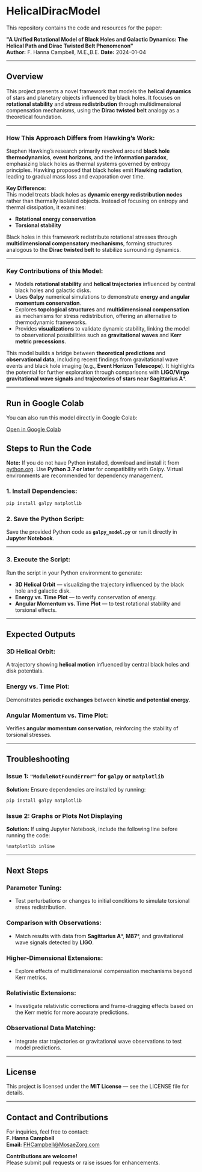 # HelicalDiracModel

This repository contains the code and resources for the paper:

**"A Unified Rotational Model of Black Holes and Galactic Dynamics: The Helical Path and Dirac Twisted Belt Phenomenon"**  
**Author:** F. Hanna Campbell, M.E.,B.E.
**Date:** 2024-01-04

---

## **Overview**

This project presents a novel framework that models the **helical dynamics** of stars and planetary objects influenced by black holes. It focuses on **rotational stability** and **stress redistribution** through multidimensional compensation mechanisms, using the **Dirac twisted belt** analogy as a theoretical foundation.

---

### **How This Approach Differs from Hawking’s Work:**  

Stephen Hawking’s research primarily revolved around **black hole thermodynamics**, **event horizons**, and the **information paradox**, emphasizing black holes as thermal systems governed by entropy principles. Hawking proposed that black holes emit **Hawking radiation**, leading to gradual mass loss and evaporation over time.  

**Key Difference:**  
This model treats black holes as **dynamic energy redistribution nodes** rather than thermally isolated objects. Instead of focusing on entropy and thermal dissipation, it examines:  

- **Rotational energy conservation**  
- **Torsional stability**  

Black holes in this framework redistribute rotational stresses through **multidimensional compensatory mechanisms**, forming structures analogous to the **Dirac twisted belt** to stabilize surrounding dynamics.  

---

### **Key Contributions of this Model:**  

- Models **rotational stability** and **helical trajectories** influenced by central black holes and galactic disks.  
- Uses **Galpy** numerical simulations to demonstrate **energy and angular momentum conservation**.  
- Explores **topological structures** and **multidimensional compensation** as mechanisms for stress redistribution, offering an alternative to thermodynamic frameworks.  
- Provides **visualizations** to validate dynamic stability, linking the model to observational possibilities such as **gravitational waves** and **Kerr metric precessions**.  

This model builds a bridge between **theoretical predictions** and **observational data**, including recent findings from gravitational wave events and black hole imaging (e.g., **Event Horizon Telescope**). It highlights the potential for further exploration through comparisons with **LIGO/Virgo gravitational wave signals** and **trajectories of stars near Sagittarius A***.  

---

## Run in Google Colab  

You can also run this model directly in Google Colab:  

[Open in Google Colab](https://colab.research.google.com/drive/1-uukQnAdUyL_ibgOdEnpwYpoOXfQ7FBv?authuser=1)


## **Steps to Run the Code**  

**Note:** If you do not have Python installed, download and install it from [python.org](https://python.org). Use **Python 3.7 or later** for compatibility with Galpy. Virtual environments are recommended for dependency management.  

### **1. Install Dependencies:**  
```bash
pip install galpy matplotlib
```

### **2. Save the Python Script:**  
Save the provided Python code as **`galpy_model.py`** or run it directly in **Jupyter Notebook**.  

---

### **3. Execute the Script:**  
Run the script in your Python environment to generate:  

- **3D Helical Orbit** — visualizing the trajectory influenced by the black hole and galactic disk.  
- **Energy vs. Time Plot** — to verify conservation of energy.  
- **Angular Momentum vs. Time Plot** — to test rotational stability and torsional effects.  

---

## **Expected Outputs**  

### **3D Helical Orbit:**  
A trajectory showing **helical motion** influenced by central black holes and disk potentials.  

### **Energy vs. Time Plot:**  
Demonstrates **periodic exchanges** between **kinetic and potential energy**.  

### **Angular Momentum vs. Time Plot:**  
Verifies **angular momentum conservation**, reinforcing the stability of torsional stresses.  

---

## **Troubleshooting**  

### **Issue 1:** `"ModuleNotFoundError"` for `galpy` or `matplotlib`  
**Solution:** Ensure dependencies are installed by running:  
```bash
pip install galpy matplotlib
```

### **Issue 2:** Graphs or Plots Not Displaying  
**Solution:** If using Jupyter Notebook, include the following line before running the code:  
```python
%matplotlib inline
```

---

## **Next Steps**  

### **Parameter Tuning:**  
- Test perturbations or changes to initial conditions to simulate torsional stress redistribution.  

### **Comparison with Observations:**  
- Match results with data from **Sagittarius A***, **M87***, and gravitational wave signals detected by **LIGO**.  

### **Higher-Dimensional Extensions:**  
- Explore effects of multidimensional compensation mechanisms beyond Kerr metrics.  

### **Relativistic Extensions:**  
- Investigate relativistic corrections and frame-dragging effects based on the Kerr metric for more accurate predictions.  

### **Observational Data Matching:**  
- Integrate star trajectories or gravitational wave observations to test model predictions.  

---

## **License**  

This project is licensed under the **MIT License** — see the LICENSE file for details.  

---

## **Contact and Contributions**  

For inquiries, feel free to contact:  
**F. Hanna Campbell**  
**Email:** FHCampbell@MosaeZorg.com  

**Contributions are welcome!**  
Please submit pull requests or raise issues for enhancements.
